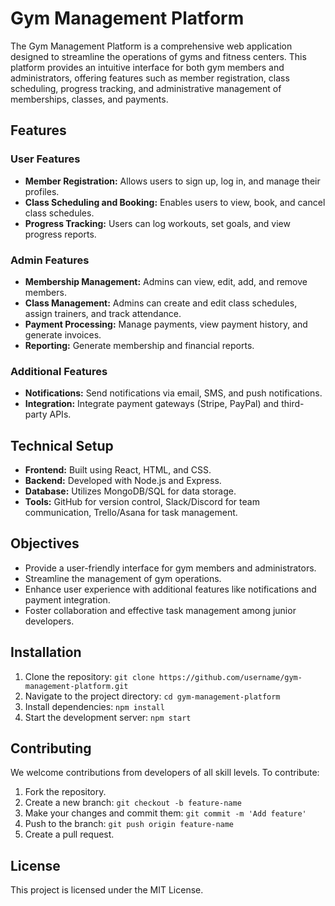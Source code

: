 # Gym Management Platform

The Gym Management Platform is a comprehensive web application designed to streamline the operations of gyms and fitness centers. This platform provides an intuitive interface for both gym members and administrators, offering features such as member registration, class scheduling, progress tracking, and administrative management of memberships, classes, and payments.

## Features

### User Features
- **Member Registration:** Allows users to sign up, log in, and manage their profiles.
- **Class Scheduling and Booking:** Enables users to view, book, and cancel class schedules.
- **Progress Tracking:** Users can log workouts, set goals, and view progress reports.

### Admin Features
- **Membership Management:** Admins can view, edit, add, and remove members.
- **Class Management:** Admins can create and edit class schedules, assign trainers, and track attendance.
- **Payment Processing:** Manage payments, view payment history, and generate invoices.
- **Reporting:** Generate membership and financial reports.

### Additional Features
- **Notifications:** Send notifications via email, SMS, and push notifications.
- **Integration:** Integrate payment gateways (Stripe, PayPal) and third-party APIs.

## Technical Setup
- **Frontend:** Built using React, HTML, and CSS.
- **Backend:** Developed with Node.js and Express.
- **Database:** Utilizes MongoDB/SQL for data storage.
- **Tools:** GitHub for version control, Slack/Discord for team communication, Trello/Asana for task management.

## Objectives
- Provide a user-friendly interface for gym members and administrators.
- Streamline the management of gym operations.
- Enhance user experience with additional features like notifications and payment integration.
- Foster collaboration and effective task management among junior developers.

## Installation
1. Clone the repository: `git clone https://github.com/username/gym-management-platform.git`
2. Navigate to the project directory: `cd gym-management-platform`
3. Install dependencies: `npm install`
4. Start the development server: `npm start`

## Contributing
We welcome contributions from developers of all skill levels. To contribute:
1. Fork the repository.
2. Create a new branch: `git checkout -b feature-name`
3. Make your changes and commit them: `git commit -m 'Add feature'`
4. Push to the branch: `git push origin feature-name`
5. Create a pull request.

## License
This project is licensed under the MIT License.
